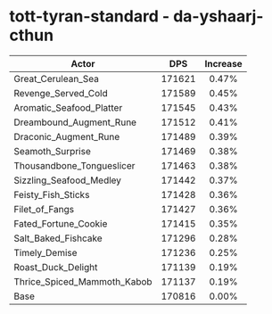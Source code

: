 # tott-tyran-standard - da-yshaarj-cthun
| Actor | DPS | Increase |
|---|:---:|:---:|
|Great_Cerulean_Sea|171621|0.47%|
|Revenge_Served_Cold|171589|0.45%|
|Aromatic_Seafood_Platter|171545|0.43%|
|Dreambound_Augment_Rune|171512|0.41%|
|Draconic_Augment_Rune|171489|0.39%|
|Seamoth_Surprise|171469|0.38%|
|Thousandbone_Tongueslicer|171463|0.38%|
|Sizzling_Seafood_Medley|171442|0.37%|
|Feisty_Fish_Sticks|171428|0.36%|
|Filet_of_Fangs|171427|0.36%|
|Fated_Fortune_Cookie|171415|0.35%|
|Salt_Baked_Fishcake|171296|0.28%|
|Timely_Demise|171236|0.25%|
|Roast_Duck_Delight|171139|0.19%|
|Thrice_Spiced_Mammoth_Kabob|171137|0.19%|
|Base|170816|0.00%|
